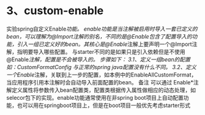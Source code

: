 # 3、custom-enable
实验spring自定义Enable*功能。
enable功能是当注解被启用时导入一套已定义的bean，可以理解为@Import注解的别名，不同的是@Enable包含了配置导入的功能，引入一组已定义好的bean。其核心是@Enable*注解上要声明一个@Import注解，指明要导入哪些配置。
与starter不同的是如果只是引入依赖但是不使用@Enable*注解，配置是不会被导入的。
步骤如下：
3.1、定义一组bean的配置如：CustomFormatConfig 与正常的spring java配置没有什么不同。
3.2、定义一个Enable*注解，关联到上一步的配置，如本例中的EnableAllCustomFormat，当应用程序引用本注解时会自动导入前面配置的bean。
备注 可以通过 Enable*注解定义属性将参数传入bean配置类，配置类根据传入属性做相应的动态处理，如selecor包下的实现。enable功能通常使用在非spring boot项目上自动配置功能，也可以用在springboot项目上，但是在boot项目一般优先考虑starter形式
